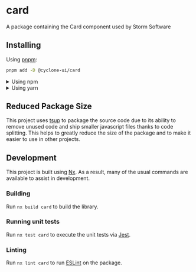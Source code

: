 <!-- START header -->
<!-- END header -->

# card

A package containing the Card component used by Storm Software

<!-- START doctoc -->
<!-- END doctoc -->

## Installing

Using [pnpm](http://pnpm.io):

```bash
pnpm add -D @cyclone-ui/card
```

<details>
  <summary>Using npm</summary>

```bash
npm install -D @cyclone-ui/card
```

</details>

<details>
  <summary>Using yarn</summary>

```bash
yarn add -D @cyclone-ui/card
```

</details>

## Reduced Package Size

This project uses [tsup](https://tsup.egoist.dev/) to package the source code due to its ability to remove unused code and ship smaller javascript files thanks to code splitting. This helps to greatly reduce the size of the package and to make it easier to use in other projects.

## Development

This project is built using [Nx](https://nx.dev). As a result, many of the usual commands are available to assist in development.

### Building

Run `nx build card` to build the library.

### Running unit tests

Run `nx test card` to execute the unit tests via [Jest](https://jestjs.io).

### Linting

Run `nx lint card` to run [ESLint](https://eslint.org/) on the package.

<!-- START footer -->
<!-- END footer -->
